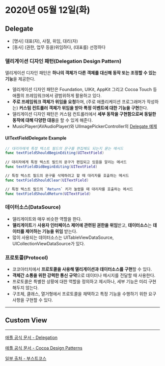 # 2020년 05월 12일(화)

## Delegate

- [명사] 대표(자), 사절, 위임, 대리(자)
- [동사] (권한, 업무 등을)위임하다, (대표를) 선정하다

### 델리게이션 디자인 패턴(Delegation Design Pattern)

델리게이션 디자인 패턴은 **하나의 객체가 다른 객체를 대신해 동작 또는 조정할 수 있는 기능**을 제공한다.

- 델리게이션 디자인 패턴은 Foundation, UIKit, AppKit 그리고 Cocoa Touch 등 애플의 프레임워크에서 광범위하게 활용하고 있다.
- **주로 프레임워크 객체가 위임을 요청**하며, (주로 애플리케이션 프로그래머가 작성하는) **커스텀 컨트롤러 객체가 위임을 받아 특정 이벤트에 대한 기능을 구현**한다.
- 델리게이션 디자인 패턴은 커스텀 컨트롤러에서 **세부 동작을 구현함으로써 동일한 동작에 대해 다양한 대응**을 할 수 있게 해준다.
- MusicPlayer(AVAudioPlayer)와 UIImagePickerController의 [Delegate 예제](https://www.edwith.org/boostcourse-ios/lecture/16883/)

#### UITextFieldDelegate Example

```swift
// 대리자에게 특정 텍스트 필드의 문구를 편집해도 되는지 묻는 메서드
func textFieldShouldBeginEditing(UITextField)
	
// 대리자에게 특정 텍스트 필드의 문구가 편집되고 있음을 알리는 메서드
func textFieldDidBeginEditing(UITextField)

// 특정 텍스트 필드의 문구를 삭제하려고 할 때 대리자를 호출하는 메서드
func textFieldShouldClear(UITextField)

// 특정 텍스트 필드의 `Return` 키가 눌렸을 때 대리자를 호출하는 메서드
func textFieldShouldReturn(UITextField)
```

### 데이터소스(DataSource)

- 델리게이트와 매우 비슷한 역할을 한다.
- **델리게이트**가 **사용자 인터페이스 제어에 관련된 권한을 위임**받고, **데이터소스**는 **데이터를 제어하는 기능을 위임** 받는다.
- 많이 사용되는 데이터소스는 UITableViewDataSource, UICollectionViewDataSource가 있다.

### 프로토콜(Protocol)

- 코코아터치에서 **프로토콜을 사용해 델리게이션과 데이터소스를 구현**할 수 있다.
- **객체간 소통을 위한 강력한 통신 규약**으로 데이터나 메시지를 전달할 때 사용한다.
- 프로토콜은 특별한 상황에 대한 역할을 정의하고 제시하나, 세부 기능은 미리 구현해두지 않는다.
- 구조체, 클래스, 열거형에서 프로토콜을 채택하고 특정 기능을 수행하기 위한 요구사항을 구현할 수 있다.

***

## Custom View



***

[애플 공식 문서 - Delegation](https://developer.apple.com/library/content/documentation/Swift/Conceptual/Swift_Programming_Language/Protocols.html#//apple_ref/doc/uid/TP40014097-CH25-ID276)

[애플 공식 문서 - Cocoa Design Patterns](https://developer.apple.com/library/content/documentation/Swift/Conceptual/BuildingCocoaApps/AdoptingCocoaDesignPatterns.html#//apple_ref/doc/uid/TP40014216-CH7-ID8)

[일부 출처 - 부스트코스](https://www.edwith.org/boostcourse-ios/lecture/16856/)

